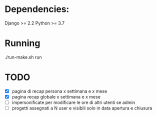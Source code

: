 # Dependencies:
Django >= 2.2
Python >= 3.7

# Running
./run-make.sh run

# TODO
- [X] pagina di recap persona x settimana e x mese
- [X] pagina recap globale x settimana e x mese
- [ ] impersonificate per modificare le ore di altri utenti se admin
- [ ] progetti assegnati a N user e visibili solo in data apertura e chiusura